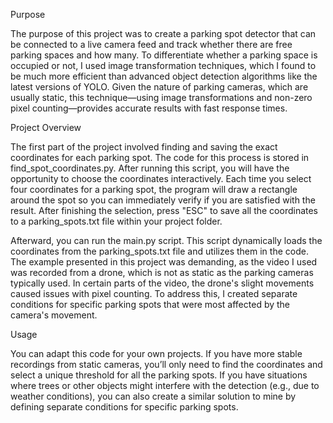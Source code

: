 Purpose

The purpose of this project was to create a parking spot detector that can be connected to a live camera feed and track whether there are free parking spaces and how many. To differentiate whether a parking space is occupied or not, I used image transformation techniques, which I found to be much more efficient than advanced object detection algorithms like the latest versions of YOLO. Given the nature of parking cameras, which are usually static, this technique—using image transformations and non-zero pixel counting—provides accurate results with fast response times.

Project Overview

The first part of the project involved finding and saving the exact coordinates for each parking spot. The code for this process is stored in find_spot_coordinates.py. After running this script, you will have the opportunity to choose the coordinates interactively. Each time you select four coordinates for a parking spot, the program will draw a rectangle around the spot so you can immediately verify if you are satisfied with the result. After finishing the selection, press "ESC" to save all the coordinates to a parking_spots.txt file within your project folder.

Afterward, you can run the main.py script. This script dynamically loads the coordinates from the parking_spots.txt file and utilizes them in the code. The example presented in this project was demanding, as the video I used was recorded from a drone, which is not as static as the parking cameras typically used. In certain parts of the video, the drone's slight movements caused issues with pixel counting. To address this, I created separate conditions for specific parking spots that were most affected by the camera's movement.

Usage

You can adapt this code for your own projects. If you have more stable recordings from static cameras, you’ll only need to find the coordinates and select a unique threshold for all the parking spots. If you have situations where trees or other objects might interfere with the detection (e.g., due to weather conditions), you can also create a similar solution to mine by defining separate conditions for specific parking spots.
